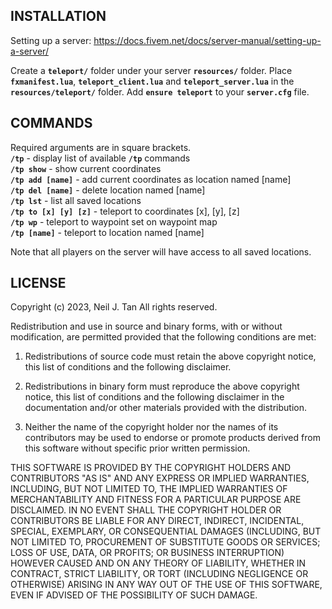 INSTALLATION
------------
Setting up a server:  https://docs.fivem.net/docs/server-manual/setting-up-a-server/

Create a **`teleport/`** folder under your server **`resources/`** folder.  Place **`fxmanifest.lua`**, **`teleport_client.lua`** and **`teleport_server.lua`** in the **`resources/teleport/`** folder.  Add **`ensure teleport`** to your **`server.cfg`** file.

COMMANDS
--------
Required arguments are in square brackets.\
**`/tp`** - display list of available **`/tp`** commands\
**`/tp show`** - show current coordinates\
**`/tp add [name]`** - add current coordinates as location named [name]\
**`/tp del [name]`** - delete location named [name]\
**`/tp lst`** - list all saved locations\
**`/tp to [x] [y] [z]`** - teleport to coordinates [x], [y], [z]\
**`/tp wp`** - teleport to waypoint set on waypoint map\
**`/tp [name]`** - teleport to location named [name]

Note that all players on the server will have access to all saved locations.

LICENSE
-------
Copyright (c) 2023, Neil J. Tan
All rights reserved.

Redistribution and use in source and binary forms, with or without
modification, are permitted provided that the following conditions are met:

1. Redistributions of source code must retain the above copyright notice, this
   list of conditions and the following disclaimer.

2. Redistributions in binary form must reproduce the above copyright notice,
   this list of conditions and the following disclaimer in the documentation
   and/or other materials provided with the distribution.

3. Neither the name of the copyright holder nor the names of its
   contributors may be used to endorse or promote products derived from
   this software without specific prior written permission.

THIS SOFTWARE IS PROVIDED BY THE COPYRIGHT HOLDERS AND CONTRIBUTORS "AS IS"
AND ANY EXPRESS OR IMPLIED WARRANTIES, INCLUDING, BUT NOT LIMITED TO, THE
IMPLIED WARRANTIES OF MERCHANTABILITY AND FITNESS FOR A PARTICULAR PURPOSE ARE
DISCLAIMED. IN NO EVENT SHALL THE COPYRIGHT HOLDER OR CONTRIBUTORS BE LIABLE
FOR ANY DIRECT, INDIRECT, INCIDENTAL, SPECIAL, EXEMPLARY, OR CONSEQUENTIAL
DAMAGES (INCLUDING, BUT NOT LIMITED TO, PROCUREMENT OF SUBSTITUTE GOODS OR
SERVICES; LOSS OF USE, DATA, OR PROFITS; OR BUSINESS INTERRUPTION) HOWEVER
CAUSED AND ON ANY THEORY OF LIABILITY, WHETHER IN CONTRACT, STRICT LIABILITY,
OR TORT (INCLUDING NEGLIGENCE OR OTHERWISE) ARISING IN ANY WAY OUT OF THE USE
OF THIS SOFTWARE, EVEN IF ADVISED OF THE POSSIBILITY OF SUCH DAMAGE.
